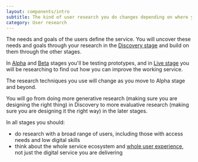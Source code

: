 ```yaml
---
layout: components/intro
subtitle: The kind of user research you do changes depending on where you are in the service design and delivery process.
category: User research
---
```


The needs and goals of the users define the service. You will uncover these needs and goals through your research in the [Discovery stage](#) and build on them through the other stages.

In [Alpha](#) and [Beta](#) stages you'll be testing prototypes, and in [Live stage](#) you will be researching to find out how you can improve the working service.

The research techniques you use will change as you move to Alpha stage and beyond.

You will go from doing more generative research (making sure you are designing the right thing) in Discovery to more evaluative research (making sure you are designing it the right way) in the later stages.

In all stages you should:
- do research with a broad range of users, including those with access needs and low digital skills
- think about the whole service ecosystem and [whole user experience](#), not just the digital service you are delivering
